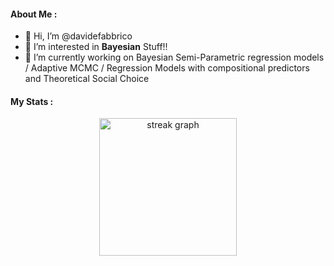 <h4 align="left"> About Me :</h4>

- 👋  Hi, I’m @davidefabbrico
- 👀  I’m interested in **Bayesian** Stuff!!
- 🌱  I’m currently working on Bayesian Semi-Parametric regression models / Adaptive MCMC / Regression Models with compositional predictors and Theoretical Social Choice

<h4 align="left"> My Stats :</h4>

<div align="center">
  <img src="https://streak-stats.demolab.com?user=davidefabbrico&locale=en&mode=daily&theme=light&hide_border=false&border_radius=5&order=3" height="220" alt="streak graph"  />
</div>
